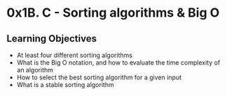 # 0x1B. C - Sorting algorithms & Big O

## Learning Objectives
- At least four different sorting algorithms
- What is the Big O notation, and how to evaluate the time complexity of an
  algorithm
- How to select the best sorting algorithm for a given input
- What is a stable sorting algorithm
